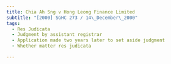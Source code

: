 ```yaml
---
title: Chia Ah Sng v Hong Leong Finance Limited 
subtitle: "[2000] SGHC 273 / 14\_December\_2000"
tags:
  - Res Judicata
  - Judgment by assistant registrar
  - Application made two years later to set aside judgment
  - Whether matter res judicata

---
```


